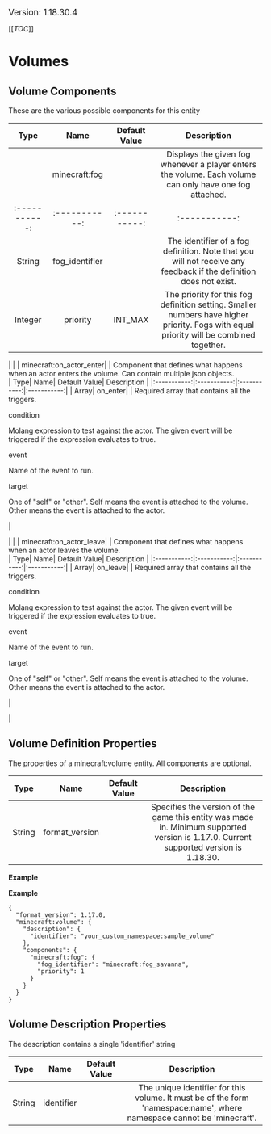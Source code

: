 <big>Version: 1.18.30.4</big>

[[_TOC_]]

# Volumes



## Volume Components

These are the various possible components for this entity

| Type| Name| Default Value| Description |
|:-----------:|:-----------:|:-----------:|:-----------:|
| | minecraft:fog| | Displays the given fog whenever a player enters the volume. Each volume can only have one fog attached.<br/>| Type| Name| Default Value| Description |
|:-----------:|:-----------:|:-----------:|:-----------:|
| String| fog_identifier| | The identifier of a fog definition. Note that you will not receive any feedback if the definition does not exist. |
| Integer| priority| INT_MAX| The priority for this fog definition setting. Smaller numbers have higher priority. Fogs with equal priority will be combined together. |


 |
| | minecraft:on_actor_enter| | Component that defines what happens when an actor enters the volume. Can contain multiple json objects.<br/>| Type| Name| Default Value| Description |
|:-----------:|:-----------:|:-----------:|:-----------:|
| Array| on_enter| | Required array that contains all the triggers.<br/>

condition

Molang expression to test against the actor. The given event will be triggered if the expression evaluates to true.



event

Name of the event to run.



target

One of "self" or "other". Self means the event is attached to the volume. Other means the event is attached to the actor.

 |


 |
| | minecraft:on_actor_leave| | Component that defines what happens when an actor leaves the volume.<br/>| Type| Name| Default Value| Description |
|:-----------:|:-----------:|:-----------:|:-----------:|
| Array| on_leave| | Required array that contains all the triggers.<br/>

condition

Molang expression to test against the actor. The given event will be triggered if the expression evaluates to true.



event

Name of the event to run.



target

One of "self" or "other". Self means the event is attached to the volume. Other means the event is attached to the actor.

 |


 |




## Volume Definition Properties

The properties of a minecraft:volume entity. All components are optional.

| Type| Name| Default Value| Description |
|:-----------:|:-----------:|:-----------:|:-----------:|
| String| format_version| | Specifies the version of the game this entity was made in. Minimum supported version is 1.17.0. Current supported version is 1.18.30. |


**Example**

**Example**
```
{
  "format_version": 1.17.0,
  "minecraft:volume": {
    "description": {
      "identifier": "your_custom_namespace:sample_volume"
    },
    "components": {
      "minecraft:fog": {
        "fog_identifier": "minecraft:fog_savanna",
        "priority": 1
      }
    }
  }
}
```



## Volume Description Properties

The description contains a single 'identifier' string

| Type| Name| Default Value| Description |
|:-----------:|:-----------:|:-----------:|:-----------:|
| String| identifier| | The unique identifier for this volume. It must be of the form 'namespace:name', where namespace cannot be 'minecraft'. |


